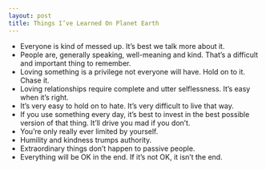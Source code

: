 ```yaml
---
layout: post
title: Things I’ve Learned On Planet Earth
---
```


- Everyone is kind of messed up. It’s best we talk more about it.
- People are, generally speaking, well-meaning and kind. That’s a difficult and important thing to remember.
- Loving something is a privilege not everyone will have. Hold on to it. Chase it.
- Loving relationships require complete and utter selflessness. It’s easy when it’s right.
- It’s very easy to hold on to hate. It’s very difficult to live that way.
- If you use something every day, it’s best to invest in the best possible version of that thing. It’ll drive you mad if you don’t.
- You’re only really ever limited by yourself.
- Humility and kindness trumps authority.
- Extraordinary things don’t happen to passive people.
- Everything will be OK in the end. If it’s not OK, it isn’t the end.